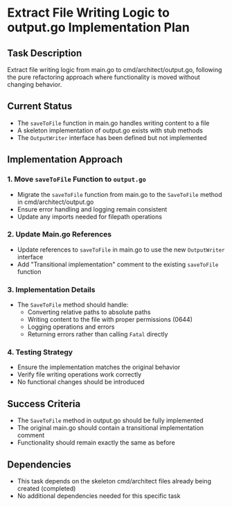 # Extract File Writing Logic to output.go Implementation Plan

## Task Description
Extract file writing logic from main.go to cmd/architect/output.go, following the pure refactoring approach where functionality is moved without changing behavior.

## Current Status
- The `saveToFile` function in main.go handles writing content to a file
- A skeleton implementation of output.go exists with stub methods
- The `OutputWriter` interface has been defined but not implemented

## Implementation Approach

### 1. Move `saveToFile` Function to `output.go`
- Migrate the `saveToFile` function from main.go to the `SaveToFile` method in cmd/architect/output.go
- Ensure error handling and logging remain consistent
- Update any imports needed for filepath operations

### 2. Update Main.go References
- Update references to `saveToFile` in main.go to use the new `OutputWriter` interface
- Add "Transitional implementation" comment to the existing `saveToFile` function

### 3. Implementation Details
- The `SaveToFile` method should handle:
  - Converting relative paths to absolute paths
  - Writing content to the file with proper permissions (0644)
  - Logging operations and errors
  - Returning errors rather than calling `Fatal` directly

### 4. Testing Strategy
- Ensure the implementation matches the original behavior
- Verify file writing operations work correctly
- No functional changes should be introduced

## Success Criteria
- The `SaveToFile` method in output.go should be fully implemented
- The original main.go should contain a transitional implementation comment
- Functionality should remain exactly the same as before

## Dependencies
- This task depends on the skeleton cmd/architect files already being created (completed)
- No additional dependencies needed for this specific task